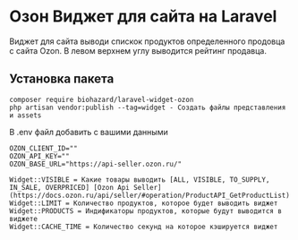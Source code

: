 # Озон Виджет для сайта на Laravel
Виджет для сайта выводи спискок продуктов определенного продовца с сайта Ozon. В левом верхнем углу выводится рейтинг продавца.


## Установка пакета
```
composer require biohazard/laravel-widget-ozon
php artisan vendor:publish --tag=widget - Создать файлы представления и assets
```

В .env файл добавить с вашими данными
```
OZON_CLIENT_ID=""
OZON_API_KEY=""
OZON_BASE_URL="https://api-seller.ozon.ru/"
```

```
Widget::VISIBLE = Какие товары выводить [ALL, VISIBLE, TO_SUPPLY, IN_SALE, OVERPRICED] [Ozon Api Seller](https://docs.ozon.ru/api/seller/#operation/ProductAPI_GetProductList)
Widget::LIMIT = Количество продуктов, которое будет выводить виджет
Widget::PRODUCTS = Индификаторы продуктов, которые будут выводится в виджете
Widget::CACHE_TIME = Количество секунд на которое кэшируется виджет
```